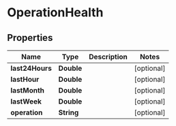 
# OperationHealth

## Properties
Name | Type | Description | Notes
------------ | ------------- | ------------- | -------------
**last24Hours** | **Double** |  |  [optional]
**lastHour** | **Double** |  |  [optional]
**lastMonth** | **Double** |  |  [optional]
**lastWeek** | **Double** |  |  [optional]
**operation** | **String** |  |  [optional]



